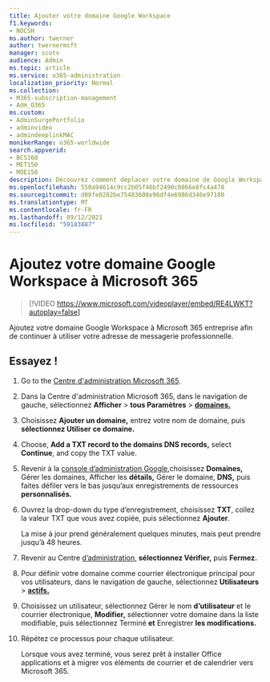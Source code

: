 ```yaml
---
title: Ajouter votre domaine Google Workspace
f1.keywords:
- NOCSH
ms.author: twerner
author: twernermsft
manager: scotv
audience: Admin
ms.topic: article
ms.service: o365-administration
localization_priority: Normal
ms.collection:
- M365-subscription-management
- Adm_O365
ms.custom:
- AdminSurgePortfolio
- adminvideo
- admindeeplinkMAC
monikerRange: o365-worldwide
search.appverid:
- BCS160
- MET150
- MOE150
description: Découvrez comment déplacer votre domaine de Google Workspace vers Microsoft 365 entreprise.
ms.openlocfilehash: 550a94614c9cc2b05f46bf2490c8866e8fc4a478
ms.sourcegitcommit: d08fe0282be75483608e96df4e6986d346e97180
ms.translationtype: MT
ms.contentlocale: fr-FR
ms.lasthandoff: 09/12/2021
ms.locfileid: "59183887"
---
```

# <a name="add-your-google-workspace-domain-to-microsoft-365"></a>Ajoutez votre domaine Google Workspace à Microsoft 365

> [!VIDEO https://www.microsoft.com/videoplayer/embed/RE4LWKT?autoplay=false]

Ajoutez votre domaine Google Workspace à Microsoft 365 entreprise afin de continuer à utiliser votre adresse de messagerie professionnelle.

## <a name="try-it"></a>Essayez !

1. Go to the [Centre d'administration Microsoft 365](https://admin.microsoft.com).
1. Dans la Centre d'administration Microsoft 365, dans le navigation de gauche, sélectionnez **Afficher**  >  **tous Paramètres**  >  <a href="https://go.microsoft.com/fwlink/p/?linkid=834818" target="_blank">**domaines.**</a>
1. Choisissez **Ajouter un domaine,** entrez votre nom de domaine, puis **sélectionnez Utiliser ce domaine.** 
1. Choose, **Add a TXT record to the domains DNS records,** select **Continue**, and copy the TXT value. 
1. Revenir à la [console d’administration Google,](https://admin.google.com)choisissez **Domaines,** Gérer les domaines, Afficher les **détails,** Gérer le domaine, **DNS,** puis faites défiler vers le bas jusqu’aux enregistrements de ressources **personnalisés.**   
1. Ouvrez la drop-down du type d’enregistrement, choisissez **TXT**, collez la valeur TXT que vous avez copiée, puis sélectionnez **Ajouter**. 

    La mise à jour prend généralement quelques minutes, mais peut prendre jusqu’à 48 heures. 
1. Revenir au Centre <a href="https://go.microsoft.com/fwlink/p/?linkid=2024339" target="_blank">d’administration,</a> **sélectionnez Vérifier,** puis **Fermez.** 
1. Pour définir votre domaine comme courrier électronique principal pour vos utilisateurs, dans le navigation de gauche, sélectionnez **Utilisateurs**  >  [**actifs.**](https://go.microsoft.com/fwlink/p/?linkid=834822) 
1. Choisissez un utilisateur, sélectionnez Gérer le nom **d’utilisateur** et le courrier électronique, **Modifier,** sélectionner votre domaine dans la liste modifiable, puis sélectionnez Terminé **et** Enregistrer **les modifications.** 
1. Répétez ce processus pour chaque utilisateur. 

    Lorsque vous avez terminé, vous serez prêt à installer Office applications et à migrer vos éléments de courrier et de calendrier vers Microsoft 365. 